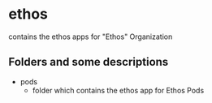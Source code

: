 # ethos

contains the ethos apps for "Ethos" Organization

## Folders and some descriptions

- pods
    - folder which contains the ethos app for Ethos Pods 